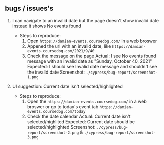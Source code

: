 ## bugs / issues's
1. I can navigate to an invalid date but the page doesn't show invalid date instead it shows No events found
    - Steps to reproduce: 
        1. Open `https://damian-events.coursedog.com/` in a web broswer
        2. Appened the url with an invalid date, like `https://damian-events.coursedog.com/2021/9/40`
        3. Check the message on the page 
        Actual: I see No events found message with an invalid date as "Sunday, October 40, 2021" 
        Expected: I should see Invalid date message and shouldn't see the invalid date
        Screenshot: `./cypress/bug-report/screenshot-1.png`

2. UI suggestion: Current date isn't selected/highlighted 
    - Steps to reproduce: 
        1. Open the `https://damian-events.coursedog.com/` in a web broswer or go to today's event tab `https://damian-events.coursedog.com/today`
        2. Check the date calendar
        Actual: Current date isn't selected/highlited
        Expected: Current date should be selected/highlighted
        Screenshot: `./cypress/bug-report/screenshot-2.png` & `./cypress/bug-report/screenshot-3.png`